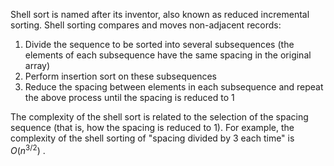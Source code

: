 Shell sort is named after its inventor, also known as reduced incremental sorting. Shell sorting compares and moves non-adjacent records:

1. Divide the sequence to be sorted into several subsequences (the elements of each subsequence have the same spacing in the original array)
2. Perform insertion sort on these subsequences
3. Reduce the spacing between elements in each subsequence and repeat the above process until the spacing is reduced to 1

The complexity of the shell sort is related to the selection of the spacing sequence (that is, how the spacing is reduced to 1). For example, the complexity of the shell sorting of "spacing divided by 3 each time" is $O(n^{3/2})$ .